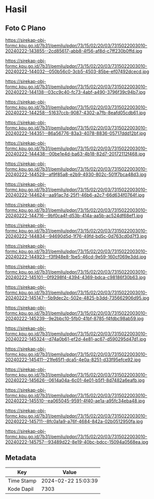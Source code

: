 # Hasil

## Foto C Plano

https://sirekap-obj-formc.kpu.go.id/7b31/pemilu/pdpr/73/15/02/20/03/7315022003010-20240222-143855--2cd85617-abb8-4f56-af8d-c7ff230b0ffd.jpg

https://sirekap-obj-formc.kpu.go.id/7b31/pemilu/pdpr/73/15/02/20/03/7315022003010-20240222-144032--050b56c0-3cb5-4503-85be-ef07492dcecd.jpg

https://sirekap-obj-formc.kpu.go.id/7b31/pemilu/pdpr/73/15/02/20/03/7315022003010-20240222-144138--03cc9c40-fc73-4abf-a490-3796f39c94b7.jpg

https://sirekap-obj-formc.kpu.go.id/7b31/pemilu/pdpr/73/15/02/20/03/7315022003010-20240222-144258--51637ccb-9087-4302-a7fb-8eafd05cdb61.jpg

https://sirekap-obj-formc.kpu.go.id/7b31/pemilu/pdpr/73/15/02/20/03/7315022003010-20240222-144351--86a56776-83a3-4078-8836-05717ddd12bf.jpg

https://sirekap-obj-formc.kpu.go.id/7b31/pemilu/pdpr/73/15/02/20/03/7315022003010-20240222-144438--00be1e4d-ba63-4b18-82d7-20172112f468.jpg

https://sirekap-obj-formc.kpu.go.id/7b31/pemilu/pdpr/73/15/02/20/03/7315022003010-20240222-144529--af9f85a8-e2b9-4930-802c-501f7bca48d3.jpg

https://sirekap-obj-formc.kpu.go.id/7b31/pemilu/pdpr/73/15/02/20/03/7315022003010-20240222-144624--aa91ac7d-25f1-46b6-a2c7-66d634f0764f.jpg

https://sirekap-obj-formc.kpu.go.id/7b31/pemilu/pdpr/73/15/02/20/03/7315022003010-20240222-144716--9bf0ca4f-d53b-414a-aa5b-ac524df68ef1.jpg

https://sirekap-obj-formc.kpu.go.id/7b31/pemilu/pdpr/73/15/02/20/03/7315022003010-20240222-144834--94690d5d-1f76-49fd-bd5c-0d763cd0d7f3.jpg

https://sirekap-obj-formc.kpu.go.id/7b31/pemilu/pdpr/73/15/02/20/03/7315022003010-20240222-144923--f3f948e8-1be5-46cd-9e59-160cf069e3dd.jpg

https://sirekap-obj-formc.kpu.go.id/7b31/pemilu/pdpr/73/15/02/20/03/7315022003010-20240222-145101--0f9298f4-4394-4369-bdca-c98186f30b63.jpg

https://sirekap-obj-formc.kpu.go.id/7b31/pemilu/pdpr/73/15/02/20/03/7315022003010-20240222-145147--5b9dec2c-502e-4825-b3dd-735662906d95.jpg

https://sirekap-obj-formc.kpu.go.id/7b31/pemilu/pdpr/73/15/02/20/03/7315022003010-20240222-145239--9e2bbc10-5fb0-41bf-8785-f4fdbc98ab59.jpg

https://sirekap-obj-formc.kpu.go.id/7b31/pemilu/pdpr/73/15/02/20/03/7315022003010-20240222-145324--d74a0b61-ef2d-4e81-ac67-d590295d47d1.jpg

https://sirekap-obj-formc.kpu.go.id/7b31/pemilu/pdpr/73/15/02/20/03/7315022003010-20240222-145411--21fe65f1-dca5-4e0a-8251-d33f95efce92.jpg

https://sirekap-obj-formc.kpu.go.id/7b31/pemilu/pdpr/73/15/02/20/03/7315022003010-20240222-145626--0614a04a-6c01-4e01-b5f1-8d7482a6eafb.jpg

https://sirekap-obj-formc.kpu.go.id/7b31/pemilu/pdpr/73/15/02/20/03/7315022003010-20240222-145510--ea065045-9591-4f40-ae1a-a95fc34eba48.jpg

https://sirekap-obj-formc.kpu.go.id/7b31/pemilu/pdpr/73/15/02/20/03/7315022003010-20240222-145711--8fc0a1a9-a76f-4684-842a-02b0512950fa.jpg

https://sirekap-obj-formc.kpu.go.id/7b31/pemilu/pdpr/73/15/02/20/03/7315022003010-20240222-145757--93489d22-8e19-40bc-bdcc-15094a0568ea.jpg


## Metadata

| Key        | Value               |
| ---------- | ------------------- |
| Time Stamp | 2024-02-22 15:03:39 |
| Kode Dapil | 7303                |



